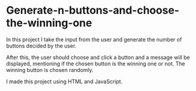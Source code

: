 # Generate-n-buttons-and-choose-the-winning-one

In this project I take the input from the user and generate the number of buttons decided by the user.

After this, the user should choose and click a button and a message will be displayed, mentioning if the chosen button is the winning one or not.
The winning button is chosen randomly.

I made this project using HTML and JavaScript.
